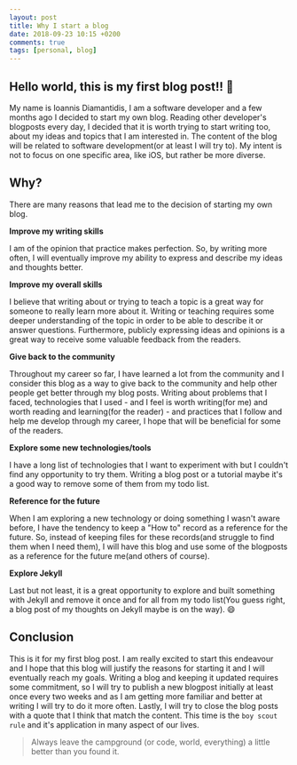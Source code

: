 ```yaml
---
layout: post
title: Why I start a blog
date: 2018-09-23 10:15 +0200
comments: true
tags: [personal, blog]
---
```


## Hello world, this is my first blog post!! 🚀
My name is Ioannis Diamantidis, I am a software developer and a few months ago I decided to start my own blog. Reading other developer's blogposts every day, I decided that it is worth trying to start writing too, about my ideas and topics that I am interested in. The content of the blog will be related to software development(or at least I will try to). My intent is not to focus on one specific area, like iOS, but rather be more diverse.

## Why?

There are many reasons that lead me to the decision of starting my own blog. 

**Improve my writing skills** 

I am of the opinion that practice makes perfection. So, by writing more often, I will eventually improve my ability to express and describe my ideas and thoughts better.


**Improve my overall skills** 

I believe that writing about or trying to teach a topic is a great way for someone to really learn more about it. Writing or teaching requires some deeper understanding of the topic in order to be able to describe it or answer questions.
Furthermore, publicly expressing ideas and opinions is a great way to receive some valuable feedback from the readers.


**Give back to the community**

Throughout my career so far, I have learned a lot from the community and I consider this blog as a way to give back to the community and help other people get better through my blog posts. Writing about problems that I faced, technologies that I used - and I feel is worth writing(for me) and worth reading and learning(for the reader) - and practices that I follow and help me develop through my career, I hope that will be beneficial for some of the readers.


**Explore some new technologies/tools**

I have a long list of technologies that I want to experiment with but I couldn't find any opportunity to try them. Writing a blog post or a tutorial maybe it's a good way to remove some of them from my todo list.

**Reference for the future** 

When I am exploring a new technology or doing something I wasn't aware before, I have the tendency to keep a "How to" record as a reference for the future. So, instead of keeping files for these records(and struggle to find them when I need them), I will have this blog and use some of the blogposts as a reference for the future me(and others of course).

**Explore Jekyll**

Last but not least, it is a great opportunity to explore and built something with Jekyll and remove it once and for all from my todo list(You guess right, a blog post of my thoughts on Jekyll maybe is on the way). :smile:


## Conclusion
This is it for my first blog post. I am really excited to start this endeavour and I hope that this blog will justify the reasons for starting it and I will eventually reach my goals. Writing a blog and keeping it updated requires some commitment, so I will try to publish a new blogpost initially at least once every two weeks and as I am getting more familiar and better at writing I will try to do it more often.
Lastly, I will try to close the blog posts with a quote that I think that match the content. This time is the `boy scout rule` and it's application in many aspect of our lives.
> Always leave the campground (or code, world, everything) a little better than you found it.
